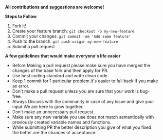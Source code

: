 __All contributions and suggestions are welcome!__


__Steps to Follow__

1. Fork it!
2. Create your feature branch: `git checkout -b my-new-feature`
3. Commit your changes: `git commit -am 'Add some feature'`
4. Push to the branch: `git push origin my-new-feature`
5. Submit a pull request


__A few guidelines that would make everyone's life easier__

* Before Making a pull request please make sure you have merged the changes of the base fork and then apply for PR.
* Use best coding standard and write clean code.
* Keep 1 commit for 1 particular problem.It's easier to fall back if you make an error.
* Don't make a pull request unless you are sure that your work is bug-free.
* Always Discuss with the community in case of any issue and give your input.We are here to grow together.
* Don't make an unnecessary pull request.
* Make sure any new variable you use does not match semantically with previously created variable names and functions.
* While submitting PR the better description you give of what you fixed the better are the chances of acceptance.
